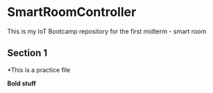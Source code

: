 # SmartRoomController
This is my IoT Bootcamp repository for the first midterm - smart room

## Section 1
*This is a practice file

**Bold stuff**
